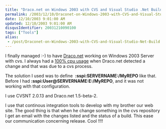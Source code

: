 ```yaml
---
title: "Draco.net on Windows 2003 with CVS and Visual Studio .Net Build"
permalink: /2003/12/10/Draconet-on-Windows-2003-with-CVS-and-Visual-Studio-Net-Build/
date: 12/10/2003 9:01:00 AM
updated: 12/10/2003 9:01:00 AM
disqusIdentifier: 20031210090100
tags: ["Tools"]
alias:
 - /post/Draconet-on-Windows-2003-with-CVS-and-Visual-Studio-Net-Build.aspx/index.html
---
```

I finally managed :-) to have [Draco.net](http://draconet.sourceforge.net) working on Windows 2003 Server with cvs. I always had a [100% cpu usage](http://www.mail-archive.com/draconet-users@lists.sourceforge.net/msg00069.html) when Draco.net detected a change and that was due to a cvs process.

The solution I used was to define  <strong><cvsroot>:sspi:SERVERNAME:/MyREPO</cvsroot> </strong>like that. Before I had <strong><cvsroot>:sspi:User@SERVERNAME:E:/MyREPO</cvsroot></strong>, and it was not working with that configuration.
<!-- more -->

I use CVSNT 2.0.13 and Draco.net 1.5-beta-2.

I use that continous integration tools to develop with my brother our web site. The good thing is that when he change something in the cvs repository I get an email with the changes listed and the status of a build. This ease our communication concerning release. Cool !!!!
